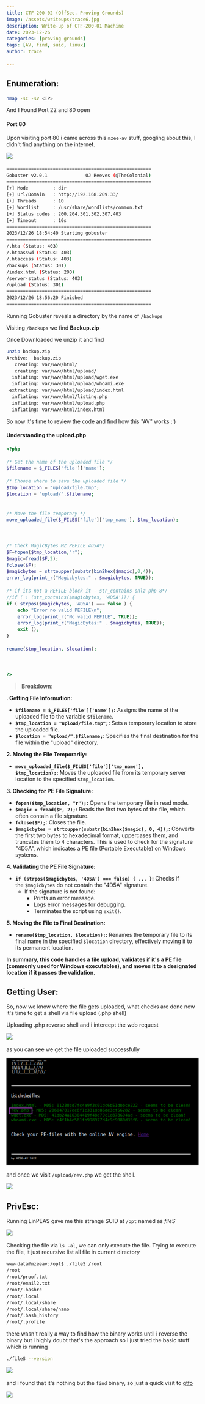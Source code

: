 ```yaml
---
title: CTF-200-02 (OffSec. Proving Grounds)
image: /assets/writeups/trace6.jpg
description: Write-up of CTF-200-01 Machine
date: 2023-12-26
categories: [proving grounds]
tags: [AV, find, suid, linux]
author: trace

---
```


## Enumeration:

```bash
nmap -sC -sV <IP>
```

And I Found Port 22 and 80 open

#### Port 80

Upon visiting port 80 i came across this `mzee-av` stuff, googling about this, I didn't find anything on the internet.

![](../../static/images/writeups/2023-12-26-CTF-200-02/port80.png)

```bash
=====================================================
Gobuster v2.0.1              OJ Reeves (@TheColonial)
=====================================================
[+] Mode         : dir
[+] Url/Domain   : http://192.168.209.33/
[+] Threads      : 10
[+] Wordlist     : /usr/share/wordlists/common.txt
[+] Status codes : 200,204,301,302,307,403
[+] Timeout      : 10s
=====================================================
2023/12/26 18:54:40 Starting gobuster
=====================================================
/.hta (Status: 403)
/.htpasswd (Status: 403)
/.htaccess (Status: 403)
/backups (Status: 301)
/index.html (Status: 200)
/server-status (Status: 403)
/upload (Status: 301)
=====================================================
2023/12/26 18:56:20 Finished
=====================================================
```

Running Gobuster reveals a directory by the name of `/backups` 

Visiting `/backups` we find **Backup.zip**

Once Downloaded we unzip it and find

```bash
unzip backup.zip 
Archive:  backup.zip
   creating: var/www/html/
   creating: var/www/html/upload/
  inflating: var/www/html/upload/wget.exe  
  inflating: var/www/html/upload/whoami.exe  
 extracting: var/www/html/upload/index.html  
  inflating: var/www/html/listing.php  
  inflating: var/www/html/upload.php  
  inflating: var/www/html/index.html  
```

So now it's time to review the code and find how this "AV" works :')

#### Understanding the upload.php

```php
<?php

/* Get the name of the uploaded file */
$filename = $_FILES['file']['name'];

/* Choose where to save the uploaded file */
$tmp_location = "upload/file.tmp";
$location = "upload/".$filename;


/* Move the file temporary */
move_uploaded_file($_FILES['file']['tmp_name'], $tmp_location);



/* Check MagicBytes MZ PEFILE 4D5A*/
$F=fopen($tmp_location,"r");
$magic=fread($F,2);
fclose($F);
$magicbytes = strtoupper(substr(bin2hex($magic),0,4)); 
error_log(print_r("Magicbytes:" . $magicbytes, TRUE));

/* if its not a PEFILE block it - str_contains onlz php 8*/
//if ( ! (str_contains($magicbytes, '4D5A'))) {
if ( strpos($magicbytes, '4D5A') === false ) {
    echo "Error no valid PEFILE\n";
    error_log(print_r("No valid PEFILE", TRUE));
    error_log(print_r("MagicBytes:" . $magicbytes, TRUE));
    exit ();
}

rename($tmp_location, $location);



?>
```

> **Breakdown**:

**. Getting File Information:**

- **`$filename = $_FILES['file']['name'];`:** Assigns the name of the uploaded file to the variable `$filename`.
- **`$tmp_location = "upload/file.tmp";`:** Sets a temporary location to store the uploaded file.
- **`$location = "upload/".$filename;`:** Specifies the final destination for the file within the "upload" directory.

**2. Moving the File Temporarily:**

- **`move_uploaded_file($_FILES['file']['tmp_name'], $tmp_location);`:** Moves the uploaded file from its temporary server location to the specified `$tmp_location`.

**3. Checking for PE File Signature:**

- **`fopen($tmp_location, "r");`:** Opens the temporary file in read mode.
- **`$magic = fread($F, 2);`:** Reads the first two bytes of the file, which often contain a file signature.
- **`fclose($F);`:** Closes the file.
- **`$magicbytes = strtoupper(substr(bin2hex($magic), 0, 4));`:** Converts the first two bytes to hexadecimal format, uppercases them, and truncates them to 4 characters. This is used to check for the signature "4D5A", which indicates a PE file (Portable Executable) on Windows systems.

**4. Validating the PE File Signature:**

- **`if (strpos($magicbytes, '4D5A') === false) { ... }`:** Checks if the `$magicbytes` do not contain the "4D5A" signature.
  - If the signature is not found:
    - Prints an error message.
    - Logs error messages for debugging.
    - Terminates the script using `exit()`.

**5. Moving the File to Final Destination:**

- **`rename($tmp_location, $location);`:** Renames the temporary file to its final name in the specified `$location` directory, effectively moving it to its permanent location.

**In summary, this code handles a file upload, validates if it's a PE file (commonly used for Windows executables), and moves it to a designated location if it passes the validation.**

## Getting User:

So, now we know where the file gets uploaded, what checks are done now it's time to get a shell via file upload (.php shell)

Uploading .php reverse shell and i intercept the web request

![](../../static/images/writeups/2023-12-26-CTF-200-02/addingmagicbytes.png)

as you can see we get the file uploaded successfully

![](../../static/images/2023-12-26-CTF-200-02/fileuploadedsucsessful.png)

and once we visit `/upload/rev.php` we get the shell.

![](../../static/images/writeups/2023-12-26-CTF-200-02/gotrevshell.png)

## PrivEsc:

Running LinPEAS gave me this strange SUID at `/opt` named as *fileS*

![](../../static/images/writeups/2023-12-26-CTF-200-02/foundaninterestingbinary.png)

Checking the file via `ls -al`, we can only execute the file. Trying to execute the file, it just recursive list all file in current directory

```bash
www-data@mzeeav:/opt$ ./fileS /root
/root
/root/proof.txt
/root/email2.txt
/root/.bashrc
/root/.local
/root/.local/share
/root/.local/share/nano
/root/.bash_history
/root/.profile
```

there wasn't really a way to find how the binary works until i reverse the binary but i highly doubt that's the approach so i just tried the basic stuff which is running

```bash
./fileS --version
```

![](../../static/images/writeups/2023-12-26-CTF-200-02/itsFINDBINARY.png)

and i found that it's nothing but the `find` binary, so just a quick visit to [gtfo](https://gtfobins.github.io/gtfobins/find/#suid)

![](../../static/images/writeups/2023-12-26-CTF-200-02/rooted.png)
